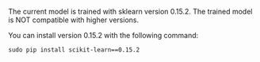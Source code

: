The current model is trained with sklearn version 0.15.2. The trained model is NOT compatible with higher versions.

You can install version 0.15.2 with the following command:

    sudo pip install scikit-learn==0.15.2
